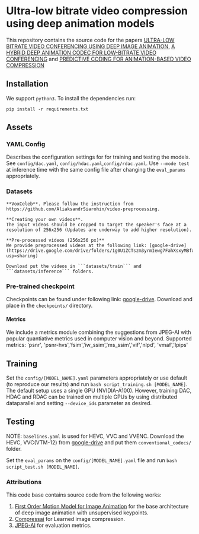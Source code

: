 # Ultra-low bitrate video compression using deep animation models

This repository contains the source code for the papers
[ULTRA-LOW BITRATE VIDEO CONFERENCING USING DEEP IMAGE ANIMATION](https://arxiv.org/abs/2012.00346v1),
[A HYBRID DEEP ANIMATION CODEC FOR LOW-BITRATE VIDEO CONFERENCING](https://arxiv.org/abs/2207.13530) and 
[PREDICTIVE CODING FOR ANIMATION-BASED VIDEO COMPRESSION](https://arxiv.org/abs/2307.04187)


## Installation

We support ```python3```. To install the dependencies run:
```
pip install -r requirements.txt
```

## Assets
### YAML Config
Describes the configuration settings for for training and testing the models. 
See ```config/dac.yaml```, ```config/hdac.yaml```,```config/rdac.yaml```.
Use ```--mode test``` at inference time with the same config file after changing the ```eval_params``` appropriately.


### Datasets
 	**VoxCeleb**. Please follow the instruction from https://github.com/AliaksandrSiarohin/video-preprocessing.

 	**Creating your own videos**. 
 	The input videos should be cropped to target the speaker's face at a resolution of 256x256 (Updates are underway to add higher resolution). 

    **Pre-processed videos (256x256 px)**
    We provide preprocessed videos at the following link: [google-drive](https://drive.google.com/drive/folders/1g0U1ZCTszm3yrmIewg7FahXsxyMBfxKj?usp=sharing)

    Download put the videos in ```datasets/train``` and ```datasets/inference``` folders.


### Pre-trained checkpoint
Checkpoints can be found under following link: [google-drive](https://drive.google.com/drive/folders/1DNcgE0ytZiFWoATB6VqdANpLmoYqqOJN?usp=drive_link). Download and place in the ```checkpoints/``` directory.



#### Metrics
We include a metrics module combining the suggestions from JPEG-AI with popular quantiative metrics used in computer vision and beyond.
Supported metrics: 'psnr', 'psnr-hvs','fsim','iw_ssim','ms_ssim','vif','nlpd', 'vmaf','lpips'


## Training
Set the ```config/[MODEL_NAME].yaml``` parameters appropriately or use default (to reproduce our results) and run ```bash script_training.sh [MODEL_NAME]```. 
The default setup uses a single GPU (NVIDIA-A100). However, training DAC, HDAC and RDAC can be trained on multiple GPUs by using distributed dataparallel and setting ```--device_ids``` parameter as desired.

## Testing

NOTE: ```baselines.yaml``` is used for HEVC, VVC and VVENC.
Download the HEVC, VVC(VTM-12) from  [google-drive](https://drive.google.com/drive/folders/1_jIt9Bg-o_1-8_11DkVuHBvqHQH5e4tS) and put them ```conventional_codecs/``` folder.

Set the ```eval_params``` on the ```config/[MODEL_NAME].yaml``` file and run ```bash script_test.sh [MODEL_NAME]```.


### Attributions
This code base  contains source code from the following works:
1.  [First Order Motion Model for Image Animation](https://papers.nips.cc/paper/8935-first-order-motion-model-for-image-animation) for the base architecture of deep image animation with unsupervised keypoints.
2. [Compressai](https://github.com/InterDigitalInc/CompressAI) for Learned image compression.
3. [JPEG-AI](https://gitlab.com/wg1/jpeg-ai/jpeg-ai-qaf) for evaluation metrics.
